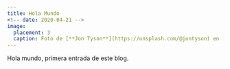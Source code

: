 ```yaml
---
title: Hola Mundo
<!-- date: 2020-04-21 -->
image:
  placement: 3
  caption: Foto de [**Jon Tyson**](https://unsplash.com/@jontyson) en [Unsplash](https://unsplash.com)
---
```


Hola mundo, primera entrada de este blog.
